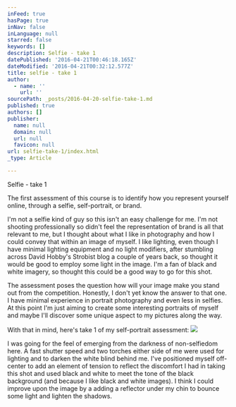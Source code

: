 ```yaml
---
inFeed: true
hasPage: true
inNav: false
inLanguage: null
starred: false
keywords: []
description: Selfie - take 1
datePublished: '2016-04-21T00:46:18.165Z'
dateModified: '2016-04-21T00:32:12.577Z'
title: selfie - take 1
author:
  - name: ''
    url: ''
sourcePath: _posts/2016-04-20-selfie-take-1.md
published: true
authors: []
publisher:
  name: null
  domain: null
  url: null
  favicon: null
url: selfie-take-1/index.html
_type: Article

---
```

Selfie - take 1

The first assessment of this course is to identify how you represent yourself online, through a selfie, self-portrait, or brand. 

I'm not a selfie kind of guy so this isn't an easy challenge for me. I'm not shooting professionally so didn't feel the representation of brand is all that relevant to me, but I thought about what I like in photography and how I could convey that within an image of myself. I like lighting, even though I have minimal lighting equipment and no light modifiers, after stumbling across David Hobby's Strobist blog a couple of years back, so thought it would be good to employ some light in the image. I'm a fan of black and white imagery, so thought this could be a good way to go for this shot.

The assessment poses the question how will your image make you stand out from the competition. Honestly, I don't yet know the answer to that one. I have minimal experience in portrait photography and even less in selfies. At this point I'm just aiming to create some interesting portraits of myself and maybe I'll discover some unique aspect to my pictures along the way.

With that in mind, here's take 1 of my self-portrait assessment:
![](https://the-grid-user-content.s3-us-west-2.amazonaws.com/8cda7a7a-5f59-40a1-b84b-120657572238.jpg)

I was going for the feel of emerging from the darkness of non-selfiedom here. A fast shutter speed and two torches either side of me were used for lighting and to darken the white blind behind me. I've positioned myself off-center to add an element of tension to reflect the discomfort I had in taking this shot and used black and white to meet the tone of the black background (and because I like black and white images). I think I could improve upon the image by a adding a reflector under my chin to bounce some light and lighten the shadows.
